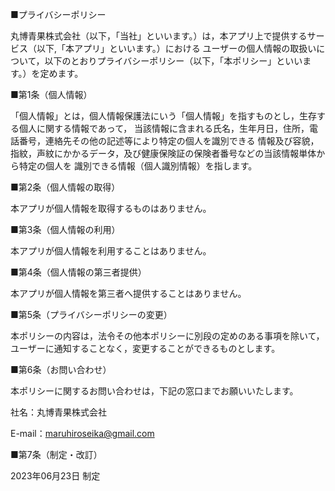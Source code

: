 ■プライバシーポリシー

丸博青果株式会社（以下，「当社」といいます。）は，本アプリ上で提供するサービス（以下,「本アプリ」といいます。）における
ユーザーの個人情報の取扱いについて，以下のとおりプライバシーポリシー（以下，「本ポリシー」といいます。）を定めます。

■第1条（個人情報）

「個人情報」とは，個人情報保護法にいう「個人情報」を指すものとし，生存する個人に関する情報であって，
当該情報に含まれる氏名，生年月日，住所，電話番号，連絡先その他の記述等により特定の個人を識別できる
情報及び容貌，指紋，声紋にかかるデータ，及び健康保険証の保険者番号などの当該情報単体から特定の個人を
識別できる情報（個人識別情報）を指します。

■第2条（個人情報の取得）

本アプリが個人情報を取得するものはありません。

■第3条（個人情報の利用）

本アプリが個人情報を利用することはありません。

■第4条（個人情報の第三者提供）

本アプリが個人情報を第三者へ提供することはありません。

■第5条（プライバシーポリシーの変更）

本ポリシーの内容は，法令その他本ポリシーに別段の定めのある事項を除いて，
ユーザーに通知することなく，変更することができるものとします。

■第6条（お問い合わせ）

本ポリシーに関するお問い合わせは，下記の窓口までお願いいたします。

社名：丸博青果株式会社

E-mail：maruhiroseika@gmail.com

■第7条（制定・改訂）

2023年06月23日 制定
